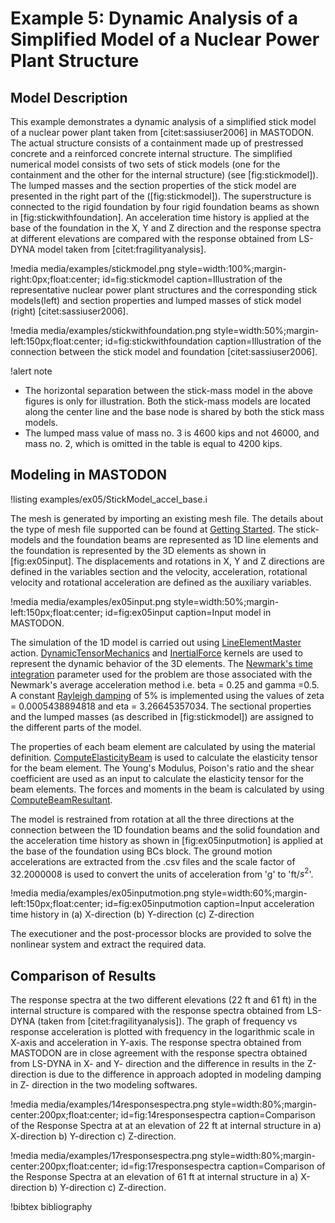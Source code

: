 # Example 5: Dynamic Analysis of a Simplified Model of a Nuclear Power Plant Structure

## Model Description

This example demonstrates a dynamic analysis of a simplified stick model of a nuclear power plant taken from [citet:sassiuser2006]
in MASTODON. The actual structure consists of a containment made up of prestressed concrete and a reinforced concrete internal structure. The simplified numerical model consists of two sets of stick models (one for the containment and the other for the internal structure) (see [fig:stickmodel]). The lumped masses and the section properties of the stick model are presented in the right part of the ([fig:stickmodel]). The superstructure is connected to the rigid foundation by four rigid foundation beams as shown in [fig:stickwithfoundation]. An acceleration time history is applied at the base of the foundation in the X, Y and Z direction and the response spectra at different elevations are compared with the response obtained from LS-DYNA model taken from [citet:fragilityanalysis].

!media media/examples/stickmodel.png
       style=width:100%;margin-right:0px;float:center;
       id=fig:stickmodel
       caption=Illustration of the representative nuclear power plant structures and the corresponding stick models(left) and section properties and lumped masses of stick model (right) [citet:sassiuser2006].

!media media/examples/stickwithfoundation.png
       style=width:50%;margin-left:150px;float:center;
       id=fig:stickwithfoundation
       caption=Illustration of the connection between the stick model and foundation [citet:sassiuser2006].             

!alert note
- The horizontal separation between the stick-mass model in the above figures is only for illustration. Both the stick-mass models are located along the center line and the base node is shared by both the stick mass models.
- The lumped mass value of mass no. 3 is 4600 kips and not 46000, and mass no. 2, which is omitted in the table is equal to 4200 kips.

## Modeling in MASTODON

!listing examples/ex05/StickModel_accel_base.i

The mesh is generated by importing an existing mesh file. The details about the type of mesh file supported can be found at [Getting Started](manuals/user/index.md). The stick-models and the foundation beams are represented as 1D line elements and the foundation is represented by the 3D elements as shown in [fig:ex05input]. The displacements and rotations in X, Y and Z directions are defined in the variables section and the velocity, acceleration, rotational velocity and rotational acceleration are defined as the auxiliary variables.

!media media/examples/ex05input.png
       style=width:50%;margin-left:150px;float:center;
       id=fig:ex05input
       caption=Input model in MASTODON.

 The simulation of the 1D model is carried out using [LineElementMaster](syntax/Modules/TensorMechanics/index.md) action. [DynamicTensorMechanics](syntax/index.md) and [InertialForce](syntax/index.md) kernels are used to represent the dynamic behavior of the 3D elements. The [Newmark's time integration](manuals/theory/index.md) parameter used for the problem are those associated with the Newmark's average acceleration method i.e. beta = 0.25 and gamma =0.5. A constant [Rayleigh damping](manuals/theory/index.md) of 5% is implemented using the values of zeta = 0.0005438894818 and eta = 3.26645357034. The sectional properties and the lumped masses (as described in [fig:stickmodel]) are assigned to the different parts of the model.

The properties of each beam element are calculated by using the material definition. [ComputeElasticityBeam](syntax/index.md) is used to calculate the elasticity tensor for the beam element. The Young's Modulus, Poison's ratio and the shear coefficient are used as an input to calculate the elasticity tensor for the beam elements. The forces and moments in the beam is calculated by using [ComputeBeamResultant](syntax/index.md).

The model is restrained from rotation at all the three directions at the connection between the 1D foundation beams and the solid foundation and the acceleration time history as shown in [fig:ex05inputmotion] is applied at the base of the foundation using BCs block. The ground motion accelerations  are extracted from the .csv files and the scale factor of 32.2000008 is used to convert the units of acceleration from 'g' to 'ft/${s}^2$'.

!media media/examples/ex05inputmotion.png
       style=width:60%;margin-left:150px;float:center;
       id=fig:ex05inputmotion
       caption=Input acceleration time history in (a) X-direction (b) Y-direction (c) Z-direction

The executioner and the post-processor blocks are provided to solve the nonlinear system and extract the required data.

## Comparison of Results

The response spectra at the two different elevations (22 ft and 61 ft) in the internal structure is compared with the response spectra obtained from LS-DYNA (taken from [citet:fragilityanalysis]). The graph of frequency vs response acceleration is plotted with frequency in the logarithmic scale in X-axis and acceleration in Y-axis. The response spectra obtained from MASTODON are in close agreement with the response spectra obtained from LS-DYNA in X- and Y- direction and the difference in results in the Z-direction is due to the difference in approach adopted in modeling damping in  Z- direction in the two modeling softwares.                                                        

!media media/examples/14responsespectra.png
       style=width:80%;margin-center:200px;float:center;
       id=fig:14responsespectra
       caption=Comparison of the Response Spectra at at an elevation of 22 ft at internal structure in a) X-direction b) Y-direction c) Z-direction.

!media media/examples/17responsespectra.png
       style=width:80%;margin-center:200px;float:center;
       id=fig:17responsespectra
       caption=Comparison of the Response Spectra at an elevation of 61 ft at internal structure in a) X-direction b) Y-direction c) Z-direction.       

!bibtex bibliography
